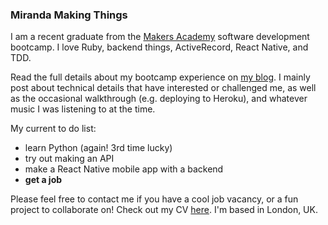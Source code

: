 ### Miranda Making Things

I am a recent graduate from the [Makers Academy](https://makers.tech) software development bootcamp. I love Ruby, backend things, ActiveRecord, React Native, and TDD.  

Read the full details about my bootcamp experience on [my blog](http://www.mirandawilson.tech/blog/). I mainly post about technical details that have interested or challenged me, as well as the occasional walkthrough (e.g. deploying to Heroku), and whatever music I was listening to at the time.

My current to do list:
* learn Python (again! 3rd time lucky)
* try out making an API
* make a React Native mobile app with a backend
* **get a job**

Please feel free to contact me if you have a cool job vacancy, or a fun project to collaborate on! Check out my CV [here](https://github.com/mscwilson/curriculum-vitae). I'm based in London, UK.
